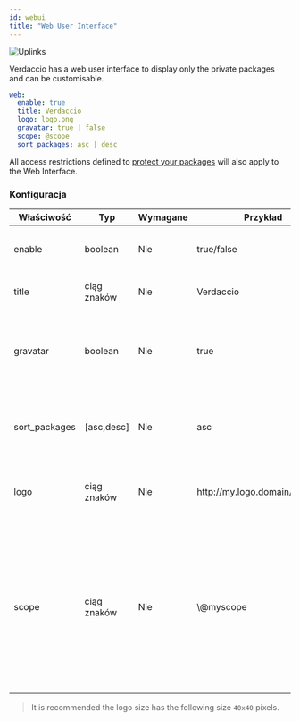 ```yaml
---
id: webui
title: "Web User Interface"
---
```

![Uplinks](https://user-images.githubusercontent.com/558752/52916111-fa4ba980-32db-11e9-8a64-f4e06eb920b3.png)

Verdaccio has a web user interface to display only the private packages and can be customisable.

```yaml
web:
  enable: true
  title: Verdaccio
  logo: logo.png
  gravatar: true | false
  scope: @scope
  sort_packages: asc | desc
```

All access restrictions defined to [protect your packages](protect-your-dependencies.md) will also apply to the Web Interface.

### Konfiguracja

| Właściwość    | Typ         | Wymagane | Przykład                       | Wsparcie  | Opis                                                                                                                                                 |
| ------------- | ----------- | -------- | ------------------------------ | --------- | ---------------------------------------------------------------------------------------------------------------------------------------------------- |
| enable        | boolean     | Nie      | true/false                     | wszystkie | allow to display the web interface                                                                                                                   |
| title         | ciąg znaków | Nie      | Verdaccio                      | wszystkie | HTML head title description                                                                                                                          |
| gravatar      | boolean     | Nie      | true                           | `>v4`  | Gravatars will be generated under the hood if this property is enabled                                                                               |
| sort_packages | [asc,desc]  | Nie      | asc                            | `>v4`  | By default private packages are sorted by ascending                                                                                                  |
| logo          | ciąg znaków | Nie      | http://my.logo.domain/logo.png | wszystkie | a URI where logo is located (header logo)                                                                                                            |
| scope         | ciąg znaków | Nie      | \\@myscope                   | wszystkie | If you're using this registry for a specific module scope, specify that scope to set it in the webui instructions header (note: escape @ with \\@) |

> It is recommended the logo size has the following size `40x40` pixels.
